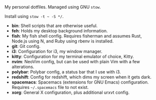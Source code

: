 My personal dotfiles. Managed using GNU `stow`. 

Install using `stow -t ~ -S */`.

- __bin__: Shell scripts that are otherwise useful.
- __feh__: Holds my desktop background information.
- __fish__: My fish shell config. Requires fisherman and assumes Rust, Node.js
  using N, and Ruby using rbenv is installed.
- __git__: Git config.
- __i3__: Configuration for i3, my window manager.
- __kitty__: Configuration for my terminal emulator of choice, Kitty.
- __nvim__: NeoVim config, but can be used with plain Vim with a few
  alterations.
- __polybar__: Polybar config, a status bar that I use with i3.
- __redshift__: Config for redshift, which dims my screen when it gets dark.
- __spacemacs__: Spacemacs (extensions for GNU Emacs) configuration. Requires
  `~/.spacemacs` file to not exist.
- __xorg__: General X configuration, plus additional urxvt config.
